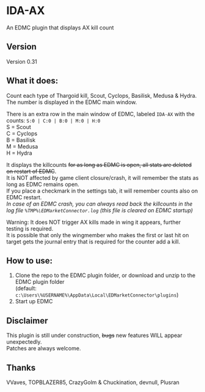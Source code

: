 # IDA-AX
An EDMC plugin that displays AX kill count

## Version  
Version 0.31  

## What it does:  
Count each type of Thargoid kill, Scout, Cyclops, Basilisk, Medusa & Hydra.  
The number is displayed in the EDMC main window.  

There is an extra row in the main window of EDMC, labeled `IDA-AX` with the counts: `S:0 | C:0 | B:0 | M:0 | H:0`  
  S = Scout  
  C = Cyclops  
  B = Basilisk  
  M = Medusa  
  H = Hydra  

It displays the killcounts ~~for as long as EDMC is open, all stats are deleted on restart of EDMC~~.  
It is NOT affected by game client closure/crash, it will remember the stats as long as EDMC remains open.  
If you place a checkmark in the settings tab, it will remember counts also on EDMC restart.  
*In case of an EDMC crash, you can always read back the killcounts in the log file `%TMP%\EDMarketConnector.log` (this file is cleared on EDMC startup)*  

Warning: It does NOT trigger AX kills made in wing it appears, further testing is required.  
It is possible that only the wingmember who makes the first or last hit on target gets the journal entry that is required for the counter add a kill.  

## How to use:  
1. Clone the repo to the EDMC plugin folder, or download and unzip to the EDMC plugin folder  
   (default: `c:\Users\%USERNAME%\AppData\Local\EDMarketConnector\plugins`)  
2. Start up EDMC  

## Disclaimer
This plugin is still under construction, ~~bugs~~ new features WILL appear unexpectedly.  
Patches are always welcome.  

## Thanks
VVaves, TOPBLAZER85, CrazyGolm & Chuckination, devnull, Plusran  